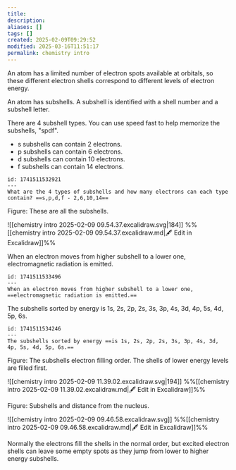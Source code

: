 ```yaml
---
title: 
description: 
aliases: []
tags: []
created: 2025-02-09T09:29:52
modified: 2025-03-16T11:51:17
permalink: chemistry intro
---
```


An atom has a limited number of electron spots available at orbitals, so these different electron shells correspond to different levels of electron energy.

An atom has subshells. A subshell is identified with a shell number and a subshell letter.

There are 4 subshell types. You can use speed fast to help memorize the subshells, "spdf".

- s subshells can contain 2 electrons.
- p subshells can contain 6 electrons.
- d subshells can contain 10 electrons.
- f subshells can contain 14 electrons.

```anki
id: 1741511532921
---
What are the 4 types of subshells and how many electrons can each type contain? ==s,p,d,f - 2,6,10,14==
```

Figure: These are all the subshells.

![[chemistry intro 2025-02-09 09.54.37.excalidraw.svg|184]]
%%[[chemistry intro 2025-02-09 09.54.37.excalidraw.md|🖋 Edit in Excalidraw]]%%


When an electron moves from higher subshell to a lower one, electromagnetic radiation is emitted.

```anki
id: 1741511533496
---
When an electron moves from higher subshell to a lower one, ==electromagnetic radiation is emitted.==
```

The subshells sorted by energy is 1s, 2s, 2p, 2s, 3s, 3p, 4s, 3d, 4p, 5s, 4d, 5p, 6s.

```anki
id: 1741511534246
---
The subshells sorted by energy ==is 1s, 2s, 2p, 2s, 3s, 3p, 4s, 3d, 4p, 5s, 4d, 5p, 6s.==
```

Figure: The subshells electron filling order. The shells of lower energy levels are filled first.

![[chemistry intro 2025-02-09 11.39.02.excalidraw.svg|194]]
%%[[chemistry intro 2025-02-09 11.39.02.excalidraw.md|🖋 Edit in Excalidraw]]%%

Figure: Subshells and distance from the nucleus.

![[chemistry intro 2025-02-09 09.46.58.excalidraw.svg]]
%%[[chemistry intro 2025-02-09 09.46.58.excalidraw.md|🖋 Edit in Excalidraw]]%%



Normally the electrons fill the shells in the normal order, but excited electron shells can leave some empty spots as they jump from lower to higher energy subshells.
